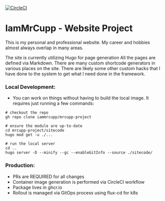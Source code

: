 [![CircleCI](https://circleci.com/gh/IamMrCupp/mrcupp-project/tree/master.svg?style=svg)](https://circleci.com/gh/IamMrCupp/mrcupp-project/tree/master)

# IamMrCupp - Website Project

This is my personal and professional website. My career and hobbies almost always overlap in many areas.

The site is currently utilizing Hugo for page generation  All the pages are defined via Markdown.
There are many custom shortcode generators in various places on the site. There are likely some other custom hacks that I have done to the system to get what I need done in the framework.


### Local Development:
- You can work on things without having to build the local image. It requires just running a few commands:
```
# checkout the repo
gh repo clone iammrcupp/mrcupp-project

# ensure the module are up-to-date
cd mrcupp-project/sitecode
hugo mod get -u ./...

# run the local server
cd ..
hugo server -D --minify --gc --enableGitInfo --source ./sitecode/
```

### Production:
- PRs are REQUIRED for all changes
- Container image generation is performed via CircleCI workflow
- Package lives in ghcr.io
- Rollout is managed via GitOps process using flux-cd for k8s